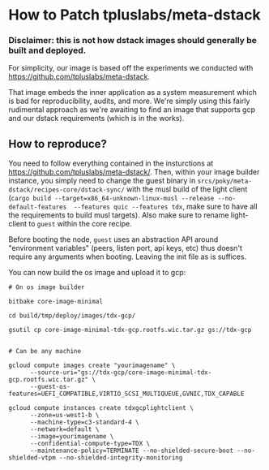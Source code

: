# How to Patch tpluslabs/meta-dstack

### Disclaimer: this is not how dstack images should generally be built and deployed.

For simplicity, our image is based off the experiments we conducted with https://github.com/tpluslabs/meta-dstack. 

That image embeds the inner application as a system measurement which is bad for reproducibility, audits, and more. We're simply using this fairly rudimental approach as we're awaiting to find an image that supports gcp and our dstack requirements (which is in the works). 

## How to reproduce?

You need to follow everything contained in the insturctions at https://github.com/tpluslabs/meta-dstack/. Then, within your image builder instance, you simply need to change the guest binary in `srcs/poky/meta-dstack/recipes-core/dstack-sync/` with the musl build of the light client (`cargo build --target=x86_64-unknown-linux-musl --release --no-default-features  --features quic --features tdx`, make sure to have all the requirements to build musl targets). Also make sure to rename light-client to `guest` within the core recipe. 

Before booting the node, `guest` uses an abstraction API around "environment variables" (peers, listen port, api keys, etc) thus doesn't require any arguments when booting. Leaving the init file as is suffices.

You can now build the os image and upload it to gcp:

```
# On os image builder

bitbake core-image-minimal

cd build/tmp/deploy/images/tdx-gcp/

gsutil cp core-image-minimal-tdx-gcp.rootfs.wic.tar.gz gs://tdx-gcp


# Can be any machine

gcloud compute images create "yourimagename" \
      --source-uri="gs://tdx-gcp/core-image-minimal-tdx-gcp.rootfs.wic.tar.gz" \
      --guest-os-features=UEFI_COMPATIBLE,VIRTIO_SCSI_MULTIQUEUE,GVNIC,TDX_CAPABLE

gcloud compute instances create tdxgcplightclient \
      --zone=us-west1-b \
      --machine-type=c3-standard-4 \
      --network=default \
      --image=yourimagename \
      --confidential-compute-type=TDX \
      --maintenance-policy=TERMINATE --no-shielded-secure-boot --no-shielded-vtpm --no-shielded-integrity-monitoring
```
